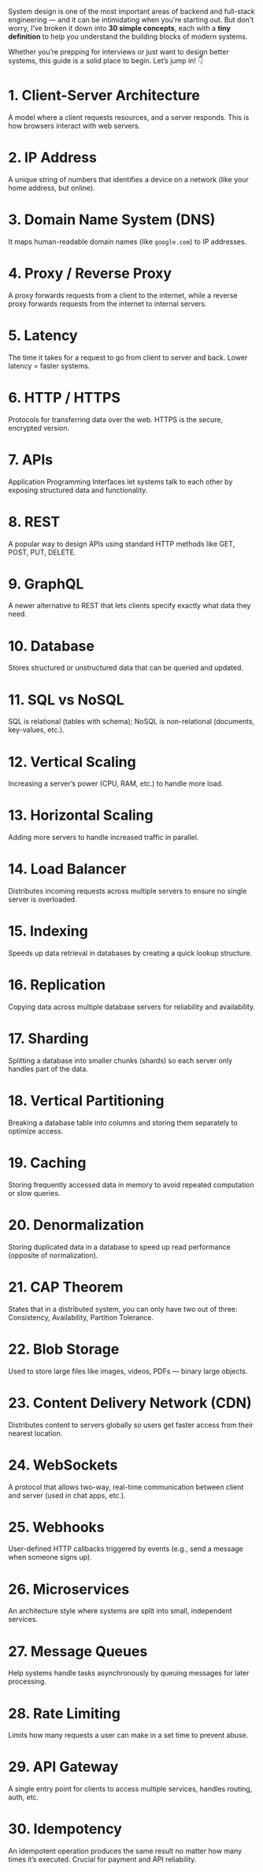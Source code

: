 System design is one of the most important areas of backend and full-stack engineering — and it can be intimidating when you’re starting out. But don’t worry, I’ve broken it down into **30 simple concepts**, each with a **tiny definition** to help you understand the building blocks of modern systems.

Whether you’re prepping for interviews or just want to design better systems, this guide is a solid place to begin. Let’s jump in! 👇

# 1. Client-Server Architecture

A model where a client requests resources, and a server responds. This is how browsers interact with web servers.

# 2. IP Address

A unique string of numbers that identifies a device on a network (like your home address, but online).

# 3. Domain Name System (DNS)

It maps human-readable domain names (like `google.com`) to IP addresses.

# 4. Proxy / Reverse Proxy

A proxy forwards requests from a client to the internet, while a reverse proxy forwards requests from the internet to internal servers.

# 5. Latency

The time it takes for a request to go from client to server and back. Lower latency = faster systems.

# 6. HTTP / HTTPS

Protocols for transferring data over the web. HTTPS is the secure, encrypted version.

# 7. APIs

Application Programming Interfaces let systems talk to each other by exposing structured data and functionality.

# 8. REST

A popular way to design APIs using standard HTTP methods like GET, POST, PUT, DELETE.

# 9. GraphQL

A newer alternative to REST that lets clients specify exactly what data they need.

# 10. Database

Stores structured or unstructured data that can be queried and updated.

# 11. SQL vs NoSQL

SQL is relational (tables with schema); NoSQL is non-relational (documents, key-values, etc.).

# 12. Vertical Scaling

Increasing a server’s power (CPU, RAM, etc.) to handle more load.

# 13. Horizontal Scaling

Adding more servers to handle increased traffic in parallel.

# 14. Load Balancer

Distributes incoming requests across multiple servers to ensure no single server is overloaded.

# 15. Indexing

Speeds up data retrieval in databases by creating a quick lookup structure.

# 16. Replication

Copying data across multiple database servers for reliability and availability.

# 17. Sharding

Splitting a database into smaller chunks (shards) so each server only handles part of the data.

# 18. Vertical Partitioning

Breaking a database table into columns and storing them separately to optimize access.

# 19. Caching

Storing frequently accessed data in memory to avoid repeated computation or slow queries.

# 20. Denormalization

Storing duplicated data in a database to speed up read performance (opposite of normalization).

# 21. CAP Theorem

States that in a distributed system, you can only have two out of three: Consistency, Availability, Partition Tolerance.

# 22. Blob Storage

Used to store large files like images, videos, PDFs — binary large objects.

# 23. Content Delivery Network (CDN)

Distributes content to servers globally so users get faster access from their nearest location.

# 24. WebSockets

A protocol that allows two-way, real-time communication between client and server (used in chat apps, etc.).

# 25. Webhooks

User-defined HTTP callbacks triggered by events (e.g., send a message when someone signs up).

# 26. Microservices

An architecture style where systems are split into small, independent services.

# 27. Message Queues

Help systems handle tasks asynchronously by queuing messages for later processing.

# 28. Rate Limiting

Limits how many requests a user can make in a set time to prevent abuse.

# 29. API Gateway

A single entry point for clients to access multiple services, handles routing, auth, etc.

# 30. Idempotency

An idempotent operation produces the same result no matter how many times it’s executed. Crucial for payment and API reliability.
